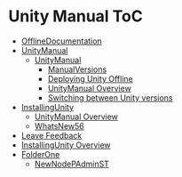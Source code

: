Unity Manual ToC
================
 - [OfflineDocumentation](OfflineDocumentation.md)
 - [UnityManual]()
	 - [UnityManual]()
		 - [ManualVersions](ManualVersions.md)
		 - [Deploying Unity Offline](DeployingUnityOffline.md)
		 - [UnityManual Overview](UnityManual.md)
		 - [Switching between Unity versions](SwitchingDocumentationVersions.md)
 - [InstallingUnity]()
	 - [UnityManual Overview](UnityManual_1.md)
	 - [WhatsNew56](WhatsNew56.md)
 - [Leave Feedback](LeaveFeedback.md)
 - [InstallingUnity Overview](InstallingUnity.md)
 - [FolderOne]()
	 - [NewNodePAdminST](NewNodePAdminST.md)

